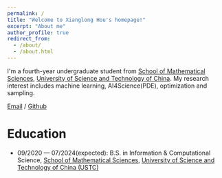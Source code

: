 ```yaml
---
permalink: /
title: "Welcome to Xianglong Hou's homepage!"
excerpt: "About me"
author_profile: true
redirect_from: 
  - /about/
  - /about.html
---
```

I'm a fourth-year undergraduate student from [School of Mathematical Sciences](https://math.ustc.edu.cn/ENGLISH/list.htm), [University of Science and Technology of China](http://en.ustc.edu.cn/). My research interest includes machine learning, AI4Science(PDE), optimization and sampling.




[Email](shannonhow2002@gmail.com) / [Github](https://github.com/shannonhow) 

Education
======
- 09/2020 — 07/2024(expected): B.S. in Information & Computational Science, [School of Mathematical Sciences](https://math.ustc.edu.cn/ENGLISH/list.htm), [University of Science and Technology of China (USTC)](http://en.ustc.edu.cn/)


